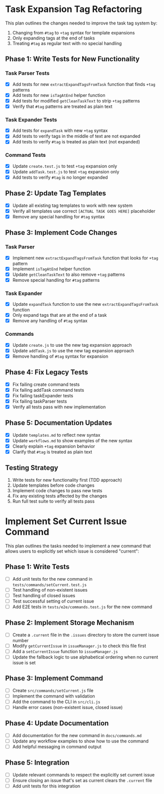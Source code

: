# Task Expansion Tag Refactoring

This plan outlines the changes needed to improve the task tag system by:

1. Changing from `#tag` to `+tag` syntax for template expansions
2. Only expanding tags at the end of tasks
3. Treating `#tag` as regular text with no special handling

## Phase 1: Write Tests for New Functionality

### Task Parser Tests
- [x] Add tests for new `extractExpandTagsFromTask` function that finds `+tag` patterns
- [x] Add tests for new `isTagAtEnd` helper function
- [x] Add tests for modified `getCleanTaskText` to strip `+tag` patterns
- [x] Verify that `#tag` patterns are treated as plain text

### Task Expander Tests
- [x] Add tests for `expandTask` with new `+tag` syntax
- [x] Add tests to verify tags in the middle of text are not expanded
- [x] Add tests to verify `#tag` is treated as plain text (not expanded)

### Command Tests
- [x] Update `create.test.js` to test `+tag` expansion only
- [x] Update `addTask.test.js` to test `+tag` expansion only
- [x] Add tests to verify `#tag` is no longer expanded

## Phase 2: Update Tag Templates

- [x] Update all existing tag templates to work with new system
- [x] Verify all templates use correct `[ACTUAL TASK GOES HERE]` placeholder
- [x] Remove any special handling for `#tag` syntax

## Phase 3: Implement Code Changes

### Task Parser
- [x] Implement new `extractExpandTagsFromTask` function that looks for `+tag` pattern
- [x] Implement `isTagAtEnd` helper function
- [x] Update `getCleanTaskText` to also remove `+tag` patterns
- [x] Remove special handling for `#tag` patterns

### Task Expander
- [x] Update `expandTask` function to use the new `extractExpandTagsFromTask` function
- [x] Only expand tags that are at the end of a task
- [x] Remove any handling of `#tag` syntax

### Commands
- [x] Update `create.js` to use the new tag expansion approach
- [x] Update `addTask.js` to use the new tag expansion approach
- [x] Remove handling of `#tag` syntax for expansion

## Phase 4: Fix Legacy Tests

- [x] Fix failing create command tests
- [x] Fix failing addTask command tests 
- [x] Fix failing taskExpander tests
- [x] Fix failing taskParser tests
- [x] Verify all tests pass with new implementation

## Phase 5: Documentation Updates

- [x] Update `templates.md` to reflect new syntax
- [x] Update `workflows.md` to show examples of the new syntax
- [x] Clearly explain `+tag` expansion behavior
- [x] Clarify that `#tag` is treated as plain text

## Testing Strategy

1. Write tests for new functionality first (TDD approach)
2. Update templates before code changes
3. Implement code changes to pass new tests
4. Fix any existing tests affected by the changes
5. Run full test suite to verify all tests pass

# Implement Set Current Issue Command

This plan outlines the tasks needed to implement a new command that allows users to explicitly set which issue is considered "current":

## Phase 1: Write Tests

- [ ] Add unit tests for the new command in `tests/commands/setCurrent.test.js`
- [ ] Test handling of non-existent issues
- [ ] Test handling of closed issues
- [ ] Test successful setting of current issue
- [ ] Add E2E tests in `tests/e2e/commands.test.js` for the new command

## Phase 2: Implement Storage Mechanism

- [ ] Create a `.current` file in the `.issues` directory to store the current issue number
- [ ] Modify `getCurrentIssue` in `issueManager.js` to check this file first
- [ ] Add a `setCurrentIssue` function to `issueManager.js`
- [ ] Update the fallback logic to use alphabetical ordering when no current issue is set

## Phase 3: Implement Command

- [ ] Create `src/commands/setCurrent.js` file
- [ ] Implement the command with validation
- [ ] Add the command to the CLI in `src/cli.js`
- [ ] Handle error cases (non-existent issue, closed issue)

## Phase 4: Update Documentation

- [ ] Add documentation for the new command in `docs/commands.md`
- [ ] Update any workflow examples to show how to use the command
- [ ] Add helpful messaging in command output

## Phase 5: Integration

- [ ] Update relevant commands to respect the explicitly set current issue
- [ ] Ensure closing an issue that's set as current clears the `.current` file
- [ ] Add unit tests for this integration